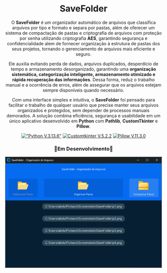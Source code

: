 <div align="center">

# SaveFolder
O **SaveFolder** é um organizador automático de arquivos que classifica arquivos por tipo e formato e separa por pastas, além de oferecer um sistema de compactação de pastas e criptografia de arquivos com proteção por senha utilizando criptografia **AES**, garantindo segurança e confidencialidade alem de fornecer organização à estrutura de pastas dos seus projetos, tornando o gerenciamento de arquivos mais eficiente e seguro.

Ele auxilia evitando perda de dados, arquivos duplicados, desperdício de tempo e armazenamento desorganizado, garantindo uma **organização sistemática, categorização inteligente, armazenamento otimizado e rápida recuperação das informações**. Dessa forma, reduz o trabalho manual e a ocorrência de erros, além de assegurar que os arquivos estejam sempre disponíveis quando necessário.  

Com uma interface simples e intuitiva, o **SaveFolder** foi pensado para facilitar o trabalho de qualquer usuário que precise manter seus arquivos organizados e protegidos, sem depender de processos manuais demorados. A solução combina eficiência, segurança e usabilidade em um único aplicativo desenvolvido em **Python** com **Pathlib**, **CustomTkinter** e **Pillow**.
 

[!["Python V.3.13.6"](https://img.shields.io/badge/Python-3776AB?style=for-the-badge&logo=python&logoColor=white)](https://www.python.org/)
[![Customtkinter V.5.2.2](https://img.shields.io/badge/Customtkinter-V.5.1.2-blue?style=for-the-badge&logo=python&logoColor=white)](https://github.com/TomSchimansky/CustomTkinter)
[![Pillow V.11.3.0](https://img.shields.io/badge/Pillow-V.10.0.1-blue?style=for-the-badge&logo=python&logoColor=white)](https://github.com/python-pillow/Pillow)

### 🚧Em Desenvolvimento🚧
![Interface do SaveFolder](imgs/interface.png)

</div>
